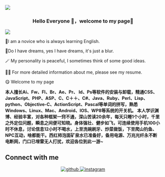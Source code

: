 ![](https://s1.ax1x.com/2023/08/20/pP8cNpq.jpg)

### <div align="center">Hello Everyone  👋，welcome to my page🤔</div>  

![](https://s1.ax1x.com/2023/08/20/pP8cacV.png)

<div>   
    <p>🔭I am a novice who is always learning English.  </p>
    <p>🌱Do I have dreams, yes I have dreams, it's just a blur.  </p>
    <p>🪄 My personality is peaceful, I sometimes think of some good ideas.  </p>
    <p>👨‍💻  For more detailed information about me, please see my resume.  </p>
    <p>😋 Welcome to my page</p>
    <p><strong>本人擅长Ai、Fw、Fl、Br、Ae、Pr、 Id、Ps等软件的安装与卸载，精通CSS、JavaScript、PHP、ASP、C、C＋＋、C#、Java、Ruby、Perl、Lisp、python、Objective-C、ActionScript、Pascal等单词的拼写，熟悉Windows、Linux、Mac、Android、IOS、WP8等系统的开关机。
本人学识渊博、经验丰富，对各种框架一窍不通，深山苦读20余年，每天只睡1个小时，千里之外定位问题，瞬息之间便可知晓。身体强壮、健步如飞，可连续使用手机100小时不休息，讨论信息12小时不喝水，上至洗碗刷牙、炒菜做饭，下至爬山钓鱼、NPC互动，啥都能干。西红柿泡面矿泉水已准备好，备用电源、万兆光纤永不断电断网，门口已埋雷无人打扰，欢迎各位到此一游~</strong></p>
</div>

## Connect with me  
<div align="center">
<a href="https://twitter.com/NiceDayTooYou" target="_blank">
<img src=https://img.shields.io/badge/github-%2324292e.svg?&style=for-the-badge&logo=github&logoColor=white alt=github style="margin-bottom: 5px;" />
</a>
<a href="https://t.me/serendipityniceday" target="_blank">
<img src=https://img.shields.io/badge/instagram-%23000000.svg?&style=for-the-badge&logo=instagram&logoColor=white alt=instagram style="margin-bottom: 5px;" />
</a>  
</div>    
